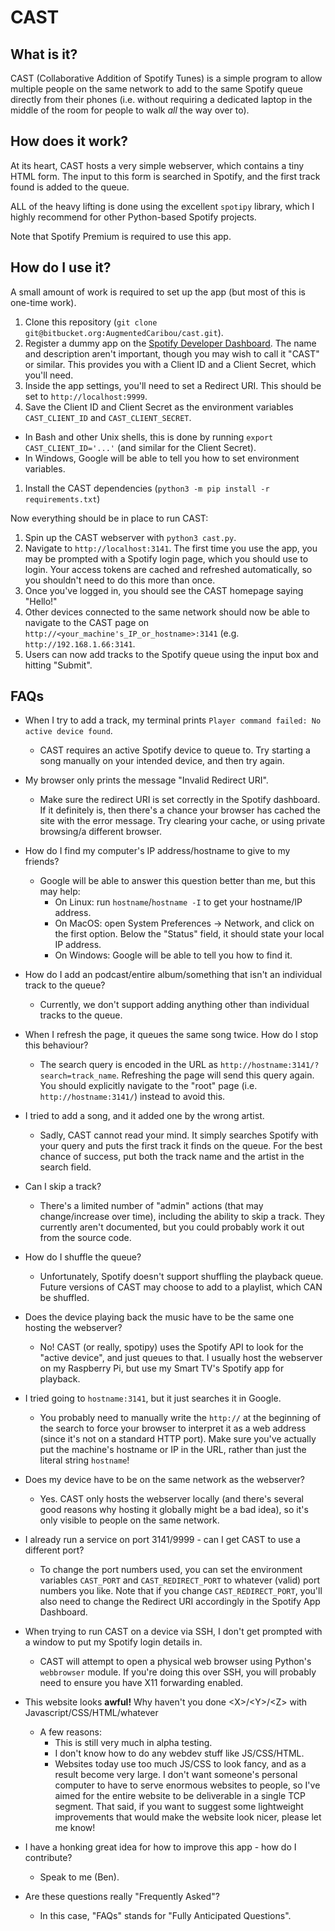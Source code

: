 # CAST

## What is it?
CAST (Collaborative Addition of Spotify Tunes) is a simple program to allow multiple people on the same network to add to the same Spotify queue directly from their phones (i.e. without requiring a dedicated laptop in the middle of the room for people to walk _all_ the way over to).

## How does it work?
At its heart, CAST hosts a very simple webserver, which contains a tiny HTML form. The input to this form is searched in Spotify, and the first track found is added to the queue.

ALL of the heavy lifting is done using the excellent `spotipy` library, which I highly recommend for other Python-based Spotify projects.

Note that Spotify Premium is required to use this app.

## How do I use it?

A small amount of work is required to set up the app (but most of this is one-time work).

1. Clone this repository (`git clone git@bitbucket.org:AugmentedCaribou/cast.git`).
1. Register a dummy app on the [Spotify Developer Dashboard](https://developer.spotify.com/dashboard/). The name and description aren't important, though you may wish to call it "CAST" or similar. This provides you with a Client ID and a Client Secret, which you'll need.
1. Inside the app settings, you'll need to set a Redirect URI. This should be set to `http://localhost:9999`.
1. Save the Client ID and Client Secret as the environment variables `CAST_CLIENT_ID` and `CAST_CLIENT_SECRET`.
  - In Bash and other Unix shells, this is done by running `export CAST_CLIENT_ID='...'` (and similar for the Client Secret).
  - In Windows, Google will be able to tell you how to set environment variables.
1. Install the CAST dependencies (`python3 -m pip install -r requirements.txt`)


Now everything should be in place to run CAST:

1. Spin up the CAST webserver with `python3 cast.py`.
1. Navigate to `http://localhost:3141`. The first time you use the app, you may be prompted with a Spotify login page, which you should use to login. Your access tokens are cached and refreshed automatically, so you shouldn't need to do this more than once.
1. Once you've logged in, you should see the CAST homepage saying "Hello!"
1. Other devices connected to the same network should now be able to navigate to the CAST page on `http://<your_machine's_IP_or_hostname>:3141` (e.g. `http://192.168.1.66:3141`.
1. Users can now add tracks to the Spotify queue using the input box and hitting "Submit".

## FAQs

- When I try to add a track, my terminal prints `Player command failed: No active device found`.
    - CAST requires an active Spotify device to queue to. Try starting a song manually on your intended device, and then try again.
- My browser only prints the message "Invalid Redirect URI".
    - Make sure the redirect URI is set correctly in the Spotify dashboard. If it definitely is, then there's a chance your browser has cached the site with the error message. Try clearing your cache, or using private browsing/a different browser.
- How do I find my computer's IP address/hostname to give to my friends?
    - Google will be able to answer this question better than me, but this may help:
        - On Linux: run `hostname`/`hostname -I` to get your hostname/IP address.
        - On MacOS: open System Preferences -> Network, and click on the first option. Below the "Status" field, it should state your local IP address. 
        - On Windows: Google will be able to tell you how to find it.
- How do I add an podcast/entire album/something that isn't an individual track to the queue?
    - Currently, we don't support adding anything other than individual tracks to the queue.
- When I refresh the page, it queues the same song twice. How do I stop this behaviour?
    - The search query is encoded in the URL as `http://hostname:3141/?search=track_name`. Refreshing the page will send this query again. You should explicitly navigate to the "root" page (i.e. `http://hostname:3141/`) instead to avoid this.
- I tried to add a song, and it added one by the wrong artist.
    - Sadly, CAST cannot read your mind. It simply searches Spotify with your query and puts the first track it finds on the queue. For the best chance of success, put both the track name and the artist in the search field.
- Can I skip a track?
    - There's a limited number of "admin" actions (that may change/increase over time), including the ability to skip a track. They currently aren't documented, but you could probably work it out from the source code.
- How do I shuffle the queue?
    - Unfortunately, Spotify doesn't support shuffling the playback queue. Future versions of CAST may choose to add to a playlist, which CAN be shuffled.
- Does the device playing back the music have to be the same one hosting the webserver?
    - No! CAST (or really, spotipy) uses the Spotify API to look for the "active device", and just queues to that. I usually host the webserver on my Raspberry Pi, but use my Smart TV's Spotify app for playback.
- I tried going to `hostname:3141`, but it just searches it in Google.
    - You probably need to manually write the `http://` at the beginning of the search to force your browser to interpret it as a web address (since it's not on a standard HTTP port). Make sure you've actually put the machine's hostname or IP in the URL, rather than just the literal string `hostname`!
- Does my device have to be on the same network as the webserver?
    - Yes. CAST only hosts the webserver locally (and there's several good reasons why hosting it globally might be a bad idea), so it's only visible to people on the same network.
- I already run a service on port 3141/9999 - can I get CAST to use a different port?
    - To change the port numbers used, you can set the environment variables `CAST_PORT` and `CAST_REDIRECT_PORT` to whatever (valid) port numbers you like. Note that if you change `CAST_REDIRECT_PORT`, you'll also need to change the Redirect URI accordingly in the Spotify App Dashboard.
- When trying to run CAST on a device via SSH, I don't get prompted with a window to put my Spotify login details in.
    - CAST will attempt to open a physical web browser using Python's `webbrowser` module. If you're doing this over SSH, you will probably need to ensure you have X11 forwarding enabled.
- This website looks **awful!** Why haven't you done <X\>/<Y\>/<Z\> with Javascript/CSS/HTML/whatever
    - A few reasons:
        - This is still very much in alpha testing.
        - I don't know how to do any webdev stuff like JS/CSS/HTML.
        - Websites today use too much JS/CSS to look fancy, and as a result become very large. I don't want someone's personal computer to have to serve enormous websites to people, so I've aimed for the entire website to be deliverable in a single TCP segment. That said, if you want to suggest some lightweight improvements that would make the website look nicer, please let me know!
    
- I have a honking great idea for how to improve this app - how do I contribute?
    - Speak to me (Ben).
- Are these questions really "Frequently Asked"?
    - In this case, "FAQs" stands for "Fully Anticipated Questions".
